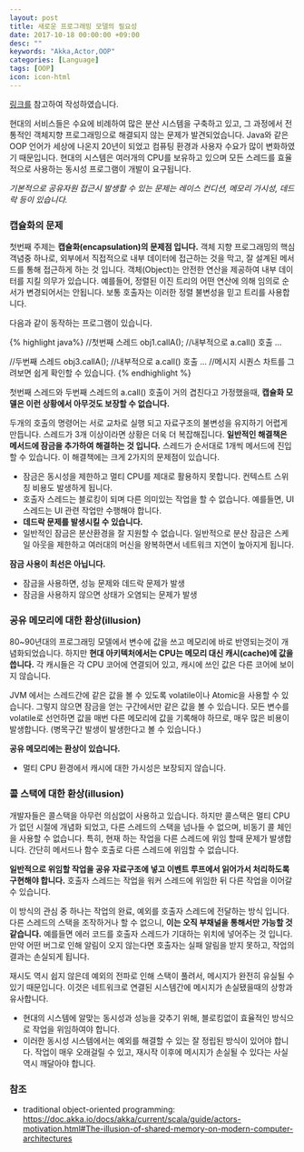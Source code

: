 ```yaml
---
layout: post
title: 새로운 프로그래밍 모델의 필요성
date: 2017-10-18 00:00:00 +09:00
desc: ""
keywords: "Akka,Actor,OOP"
categories: [Language]
tags: [OOP]
icon: icon-html
---
```



[링크를](https://doc.akka.io/docs/akka/current/scala/guide/actors-motivation.html#The-illusion-of-shared-memory-on-modern-computer-architectures) 참고하여 작성하였습니다.

현대의 서비스들은 수요에 비례하여 많은 분산 시스템을 구축하고 있고, 그 과정에서 전통적인 객체지향 프로그래밍으로 해결되지 않는 문제가 발견되었습니다. Java와 같은 OOP 언어가 세상에 나온지 20년이 되었고 컴퓨팅 환경과 사용자 수요가 많이 변화하였기 때문입니다. 현대의 시스템은 여러개의 CPU를 보유하고 있으며 모든 스레드를 효율적으로 사용하는 동시성 프로그램이 개발이 요구됩니다.

*기본적으로 공유자원 접근시 발생할 수 있는 문제는 레이스 컨디션, 메모리 가시성, 데드락 등이 있습니다.*

### 캡슐화의 문제

첫번째 주제는 **캡슐화(encapsulation)의 문제점 입니다.** 객체 지향 프로그래밍의 핵심 객념중 하나로, 외부에서 직접적으로 내부 데이터에 접근하는 것을 막고, 잘 설계된 메서드를 통해 접근하게 하는 것 입니다. 객체(Object)는 안전한 연산을 제공하여 내부 데이터를 지킬 의무가 있습니다. 예를들어, 정렬된 이진 트리의 어떤 연산에 의해 임의로 순서가 변경되어서는 안됩니다. 보통 호출자는 이러한 정렬 불변성을 믿고 트리를 사용합니다.

다음과 같이 동작하는 프로그램이 있습니다.

{% highlight java%}
//첫번째 스레드
obj1.callA(); //내부적으로 a.call() 호출
...

//두번째 스레드
obj3.callA(); //내부적으로 a.call() 호출
...
//메시지 시퀀스 차트를 그려보면 쉽게 확인할 수 있습니다.
{% endhighlight %}


첫번째 스레드와 두번째 스레드의 a.call() 호출이 거의 겹친다고 가정했을때, **캡슐화 모델은 이런 상황에서 아무것도 보장할 수 없습니다.**

두개의 호출의 명령어는 서로 교차로 실행 되고 자료구조의 불변성을 유지하기 어렵게 만듭니다. 스레드가 3개 이상이라면 상황은 더욱 더 복잡해집니다. **일반적인 해결책은 메서드에 잠금을 추가하여 해결하는 것 입니다.** 스레드가 순서대로 1개씩 메서드에 진입할 수 있습니다. 이 해결책에는 크게 2가지의 문제점이 있습니다.

- 잠금은 동시성을 제한하고 멀티 CPU를 제대로 활용하지 못합니다. 컨텍스트 스위칭 비용도 발생하게 됩니다.
- 호출자 스레드는 블로킹이 되며 다른 의미있는 작업을 할 수 없습니다. 예를들면, UI 스레드는 UI 관련 작업만 수행해야 합니다.
- **데드락 문제를 발생시킬 수 있습니다.**
- 일반적인 잠금은 분산환경을 잘 지원할 수 없습니다. 일반적으로 분산 잠금은 스케일 아웃을 제한하고 여러대의 머신을 왕복하면서 네트워크 지연이 높아지게 됩니다.

**잠금 사용이 최선은 아닙니다.**

- 잠금을 사용하면, 성능 문제와 데드락 문제가 발생
- 잠금을 사용하지 않으면 상태가 오염되는 문제가 발생

### 공유 메모리에 대한 환상(illusion)

80~90년대의 프로그래밍 모델에서 변수에 값을 쓰고 메모리에 바로 반영되는것이 개념화되었습니다. 하지만 **현대 아키텍처에서는 CPU는 메모리 대신 캐시(cache)에 값을 씁니다.** 각 캐시들은 각 CPU 코어에 연결되어 있고, 캐시에 쓰인 값은 다른 코어에 보이지 않습니다.

JVM 에서는 스레드간에 같은 값을 볼 수 있도록 volatile이나 Atomic을 사용할 수 있습니다. 그렇지 않으면 잠금을 얻는 구간에서만 같은 값을 볼 수 있습니다. 모든 변수를 volatile로 선언하면 값을 매번 다른 메모리에 값을 기록해야 하므로, 매우 많은 비용이 발생합니다. (병목구간 발생이 발생한다고 볼 수 있습니다.) 

**공유 메모리에는 환상이 있습니다.**

- 멀티 CPU 환경에서 캐시에 대한 가시성은 보장되지 않습니다.

### 콜 스택에 대한 환상(illusion)

개발자들은 콜스택을 아무런 의심없이 사용하고 있습니다. 하지만 콜스택은 멀티 CPU가 없던 시절에 개념화 되었고, 다른 스레드의 스택을 넘나들 수 없으며, 비동기 콜 체인을 사용할 수 없습니다. 특히, 현재 하는 작업을 다른 스레드에 위임 할때 문제가 발생합니다. 간단히 메서드나 함수 호출로 다른 스레드에 위임할 수 없습니다. 

**일반적으로 위임할 작업을 공유 자료구조에 넣고 이벤트 루프에서 읽어가서 처리하도록 구현해야 합니다.** 호출자 스레드는 작업을 워커 스레드에 위임한 뒤 다른 작업을 이어갈 수 있습니다. 

이 방식의 관심 중 하나는 작업의 완료, 예외를 호출자 스레드에 전달하는 방식 입니다. 다른 스레드의 스택을 조작하거나 할 수 없으니, **이는 오직 부채널을 통해서만 가능할 것 같습니다.** 예를들면 에러 코드를 호출자 스레드가 기대하는 위치에 넣어주는 것 입니다. 만약 어떤 버그로 인해 알림이 오지 않는다면 호출자는 실패 알림을 받지 못하고, 작업의 결과는 손실되게 됩니다.

재시도 역시 쉽지 않은데 예외의 전파로 인해 스택이 풀려서, 메시지가 완전히 유실될 수 있기 때문입니다. 이것은 네트워크로 연결된 시스템간에 메시지가 손실됐을때의 상항과 유사합니다.

- 현대의 시스템에 알맞는 동시성과 성능을 갖추기 위해, 블로킹없이 효율적인 방식으로 작업을 위임하여야 합니다.
- 이러한 동시성 시스템에서는 예외를 해결할 수 있는 잘 정립된 방식이 있어야 합니다. 작업이 매우 오래걸릴 수 있고, 재시작 이후에 메시지가 손실될 수 있다는 사실 역시 깨달아야 합니다.

### 참조

- traditional object-oriented programming: <https://doc.akka.io/docs/akka/current/scala/guide/actors-motivation.html#The-illusion-of-shared-memory-on-modern-computer-architectures>
